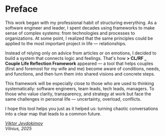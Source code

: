 # Preface

This work began with my professional habit of structuring everything. As a software engineer and leader, I spent decades using frameworks to make sense of complex systems: from technologies and processes to organizations. At some point, I realized that the same principles could be applied to the most important project in life — relationships.

Instead of relying only on advice from articles or on emotions, I decided to build a system that connects logic and feelings. That's how **> CL/RF _ Couple Life Reflection Framework** appeared — a tool that helps couples (first and foremost for my wife and me) become aware of conditions, needs, and functions, and then turn them into shared visions and concrete steps.

This framework will be especially close to those who are used to thinking systematically: software engineers, team leads, tech leads, managers. To those who value clarity, transparency, and strategy at work but face the same challenges in personal life — uncertainty, overload, conflicts.

I hope this tool helps you just as it helped us: turning chaotic conversations into a clear map that leads to a common future.

_[Viktor Jevdokimov](https://www.linkedin.com/in/viktor-jevdokimov)_<br/>
_Vilnius, 2025_

